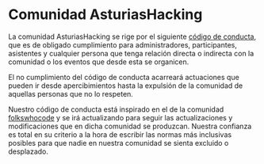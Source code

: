 # Comunidad AsturiasHacking

La comunidad AsturiasHacking se rige por el siguiente [código de conducta](https://github.com/asturiashacking/core/blob/master/coc/CODE_OF_CONDUCT.md), que es de obligado cumplimiento para administradores, participantes, asistentes y cualquier persona que tenga relación directa o indirecta con la comunidad o los eventos que desde esta se organicen.

El no cumplimiento del código de conducta acarreará actuaciones que pueden ir desde apercibimientos hasta la expulsión de la comunidad de aquellas personas que no lo respeten.

Nuestro código de conducta está inspirado en el de la comunidad [folkswhocode](https://github.com/folkswhocode) y se irá actualizando para seguir las actualizaciones y modificaciones que en dicha comunidad se produzcan. Nuestra confianza es total en su criterio a la hora de escribir las normas más inclusivas posibles para que nadie en nuestra comunidad se sienta excluido o desplazado.
